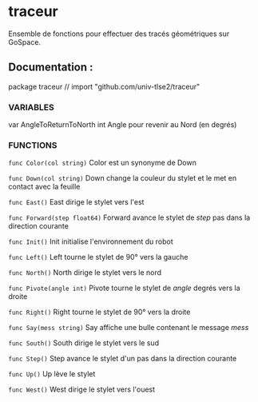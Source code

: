 # traceur

Ensemble de fonctions pour effectuer des tracés géométriques
sur GoSpace.

## Documentation :
package traceur // import "github.com/univ-tlse2/traceur"


### VARIABLES

var AngleToReturnToNorth int
    Angle pour revenir au Nord (en degrés)


### FUNCTIONS

`func Color(col string)`
    Color est un synonyme de Down

`func Down(col string)`
    Down change la couleur du stylet et le met en contact avec la feuille

`func East()`
    East dirige le stylet vers l'est

`func Forward(step float64)`
    Forward avance le stylet de _step_ pas dans la direction courante

`func Init()`
    Init initialise l'environnement du robot

`func Left()`
    Left tourne le stylet de 90° vers la gauche

`func North()`
    North dirige le stylet vers le nord

`func Pivote(angle int)`
    Pivote tourne le stylet de _angle_ degrés vers la droite

`func Right()`
    Right tourne le stylet de 90° vers la droite

`func Say(mess string)`
    Say affiche une bulle contenant le message _mess_

`func South()`
    South dirige le stylet vers le sud

`func Step()`
    Step avance le stylet d'un pas dans la direction courante

`func Up()`
    Up lève le stylet

`func West()`
    West dirige le stylet vers l'ouest

